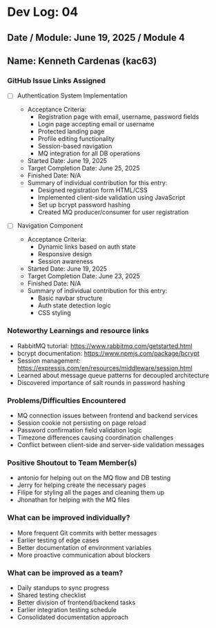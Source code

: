 # Dev Log: 04
## Date / Module: June 19, 2025 / Module 4
## Name: Kenneth Cardenas (kac63)
 
### GitHub Issue Links Assigned
- [ ] Authentication System Implementation
  - Acceptance Criteria:
    - Registration page with email, username, password fields
    - Login page accepting email or username
    - Protected landing page
    - Profile editing functionality
    - Session-based navigation
    - MQ integration for all DB operations
  - Started Date: June 19, 2025
  - Target Completion Date: June 25, 2025 
  - Finished Date: N/A
  - Summary of individual contribution for this entry: 
    - Designed registration form HTML/CSS
    - Implemented client-side validation using JavaScript
    - Set up bcrypt password hashing
    - Created MQ producer/consumer for user registration

- [ ] Navigation Component
  - Acceptance Criteria:
    - Dynamic links based on auth state
    - Responsive design
    - Session awareness
  - Started Date: June 19, 2025
  - Target Completion Date: June 23, 2025
  - Finished Date: N/A
  - Summary of individual contribution for this entry:
    - Basic navbar structure
    - Auth state detection logic
    - CSS styling

### Noteworthy Learnings and resource links
- RabbitMQ tutorial: https://www.rabbitmq.com/getstarted.html
- bcrypt documentation: https://www.npmjs.com/package/bcrypt
- Session management: https://expressjs.com/en/resources/middleware/session.html
- Learned about message queue patterns for decoupled architecture
- Discovered importance of salt rounds in password hashing

### Problems/Difficulties Encountered
- MQ connection issues between frontend and backend services
- Session cookie not persisting on page reload
- Password confirmation field validation logic
- Timezone differences causing coordination challenges
- Conflict between client-side and server-side validation messages

### Positive Shoutout to Team Member(s)
- antonio for helping out on the MQ flow and DB testing
- Jerry for helping create the necessary pages
- Filipe for styling all the pages and cleaning them up
- Jhonathan for helping with the MQ files

### What can be improved individually?
- More frequent Git commits with better messages
- Earlier testing of edge cases
- Better documentation of environment variables
- More proactive communication about blockers

### What can be improved as a team?
- Daily standups to sync progress
- Shared testing checklist
- Better division of frontend/backend tasks
- Earlier integration testing schedule
- Consolidated documentation approach
